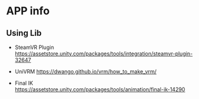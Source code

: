 # APP info

## Using Lib

* SteamVR Plugin  
https://assetstore.unity.com/packages/tools/integration/steamvr-plugin-32647

* UniVRM
https://dwango.github.io/vrm/how_to_make_vrm/

* Final IK  
https://assetstore.unity.com/packages/tools/animation/final-ik-14290
